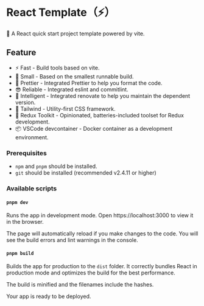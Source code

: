 # React Template（⚡️）

🚀 A React quick start project template powered by vite.

## Feature

- ⚡️ Fast - Build tools based on vite.
- 👻 Small - Based on the smallest runnable build.
- 💄 Prettier - Integrated Prettier to help you format the code.
- 😎 Reliable - Integrated eslint and commitlint.
- 🤖 Intelligent - Integrated renovate to help you maintain the dependent version.
- 💨 Tailwind - Utility-first CSS framework.
- 💬 Redux Toolkit - Opinionated, batteries-included toolset for Redux development.
- 📦 VSCode devcontainer - Docker container as a development environment.

### Prerequisites

- `npm` and `pnpm` should be installed.
- `git` should be installed (recommended v2.4.11 or higher)

### Available scripts


#### `pnpm dev`

Runs the app in development mode.
Open https://localhost:3000 to view it in the browser.

The page will automatically reload if you make changes to the code.
You will see the build errors and lint warnings in the console.

#### `pnpm build`

Builds the app for production to the `dist` folder.
It correctly bundles React in production mode and optimizes the build for the best performance.

The build is minified and the filenames include the hashes.

Your app is ready to be deployed.
